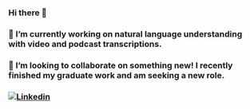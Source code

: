 ### Hi there 👋
### 🔭 I’m currently working on natural language understanding with video and podcast transcriptions. 
### 👯 I’m looking to collaborate on something new! I recently finished my graduate work and am seeking a new role. 
### [![Linkedin](https://img.shields.io/badge/LinkedIn-0077B5?style=for-the-badge&logo=linkedin&logoColor=white)](linkedin.com/in/peycke)

<!--
**ZanePeycke/zanepeycke** is a ✨ _special_ ✨ repository because its `README.md` (this file) appears on your GitHub profile.

Here are some ideas to get you started:

- 🔭 I’m currently working on ...
- 🌱 I’m currently learning ...
- 👯 I’m looking to collaborate on ...
- 🤔 I’m looking for help with ...
- 💬 Ask me about ...
- 📫 How to reach me: ...
- 😄 Pronouns: ...
- ⚡ Fun fact: ...
-->

